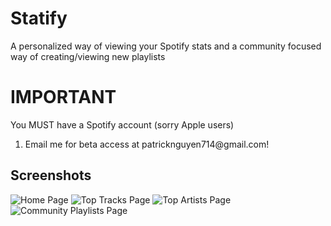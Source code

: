 # Statify
A personalized way of viewing your Spotify stats and a community focused way of creating/viewing new playlists 
# IMPORTANT

You MUST have a Spotify account (sorry Apple users)

<ol>
  <li>Email me for beta access at patricknguyen714@gmail.com!</li>
</ol>

## Screenshots
  ![Home Page](./frontend/src/assets/screenshots/homepageDesktop.png)
  ![Top Tracks Page](./frontend/src/assets/screenshots/toptracksDesktop.png)
  ![Top Artists Page](./frontend/src/assets/screenshots/topartistsDesktop.png)
  ![Community Playlists Page](./frontend/src/assets/screenshots/communityDesktop.png)

